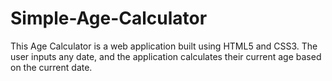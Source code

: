 # Simple-Age-Calculator
This Age Calculator is a web application built using HTML5 and CSS3. The user inputs any date, and the application calculates their current age based on the current date.
